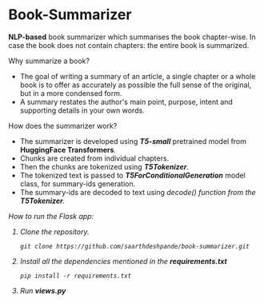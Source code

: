 # Book-Summarizer
<b>NLP-based</b> book summarizer which summarises the book chapter-wise.
In case the book does not contain chapters: the entire book is summarized.

Why summarize a book?
<ul>
<li>The goal of writing a summary of an article, a single chapter or a whole book is to offer as accurately as possible the full sense of the original, but in a more condensed form. 
<li>A summary restates the author's main point, purpose, intent and supporting details in your own words.
</ul>

How does the summarizer work?
<ul>
<li>The summarizer is developed using <i><b>T5-small</b></i> pretrained model from <b>HuggingFace Transformers</b>.</li>
<li>Chunks are created from individual chapters.</li> 
<li>Then the chunks are tokenized using <i><b>T5Tokenizer</b></i>.</li>
<li>The tokenized text is passed to <b><i>T5ForConditionalGeneration</i></b> model class, for summary-ids generation.</li> 
<li>The summary-ids are decoded to text using <i>decode()<i> function from the <i><b>T5Tokenizer</b></i>.</li>
</ul>

How to run the Flask app:
<ol>
<li>Clone the repository.</li>
  
```
git clone https://github.com/saarthdeshpande/book-summarizer.git
```

<li>Install all the dependencies mentioned in the <b>requirements.txt</b></li>

```
pip install -r requirements.txt
```

<li>Run <b>views.py</b> </li>
</ol>
